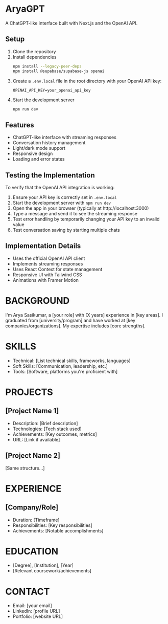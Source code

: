 # AryaGPT

A ChatGPT-like interface built with Next.js and the OpenAI API.

## Setup

1. Clone the repository
2. Install dependencies
   ```bash
   npm install --legacy-peer-deps
   npm install @supabase/supabase-js openai
   ```
3. Create a `.env.local` file in the root directory with your OpenAI API key:
   ```
   OPENAI_API_KEY=your_openai_api_key
   ```
4. Start the development server
   ```bash
   npm run dev
   ```

## Features

- ChatGPT-like interface with streaming responses
- Conversation history management
- Light/dark mode support
- Responsive design
- Loading and error states

## Testing the Implementation

To verify that the OpenAI API integration is working:

1. Ensure your API key is correctly set in `.env.local`
2. Start the development server with `npm run dev`
3. Open the app in your browser (typically at http://localhost:3000)
4. Type a message and send it to see the streaming response
5. Test error handling by temporarily changing your API key to an invalid value
6. Test conversation saving by starting multiple chats

## Implementation Details

- Uses the official OpenAI API client
- Implements streaming responses
- Uses React Context for state management
- Responsive UI with Tailwind CSS
- Animations with Framer Motion 

# BACKGROUND
I'm Arya Sasikumar, a [your role] with [X years] experience in [key areas]. I graduated from [university/program] and have worked at [key companies/organizations]. My expertise includes [core strengths].

# SKILLS
- Technical: [List technical skills, frameworks, languages]
- Soft Skills: [Communication, leadership, etc.]
- Tools: [Software, platforms you're proficient with]

# PROJECTS
## [Project Name 1]
- Description: [Brief description]
- Technologies: [Tech stack used]
- Achievements: [Key outcomes, metrics]
- URL: [Link if available]

## [Project Name 2]
[Same structure...]

# EXPERIENCE
## [Company/Role]
- Duration: [Timeframe]
- Responsibilities: [Key responsibilities]
- Achievements: [Notable accomplishments]

# EDUCATION
- [Degree], [Institution], [Year]
- [Relevant coursework/achievements]

# CONTACT
- Email: [your email]
- LinkedIn: [profile URL]
- Portfolio: [website URL] 